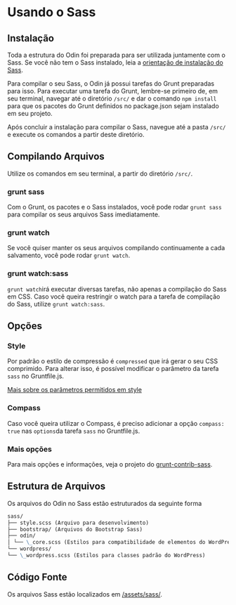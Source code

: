 # Usando o Sass

## Instalação

Toda a estrutura do Odin foi preparada para ser utilizada juntamente com o Sass.
Se você não tem o Sass instalado, leia a [orientação de instalação do Sass](http://sass-lang.com/install).

Para compilar o seu Sass, o Odin já possui tarefas do Grunt preparadas para isso. Para executar uma tarefa do Grunt, lembre-se primeiro de, em seu terminal, navegar até o diretório `/src/` e dar o comando `npm install` para que os pacotes do Grunt definidos no package.json sejam instalado em seu projeto.

Após concluir a instalação para compilar o Sass, navegue até a pasta `/src/` e execute os comandos a partir deste diretório.

## Compilando Arquivos

Utilize os comandos em seu terminal, a partir do diretório `/src/`.

### grunt sass

Com o Grunt, os pacotes e o Sass instalados, você pode rodar `grunt sass` para compilar os seus arquivos Sass imediatamente.

### grunt watch

Se você quiser manter os seus arquivos compilando continuamente a cada salvamento, você pode rodar `grunt watch`.

### grunt watch:sass

`grunt watch`irá executar diversas tarefas, não apenas a compilação do Sass em CSS. Caso você queira restringir o watch para a tarefa de compilação do Sass, utilize `grunt watch:sass`.

## Opções

### Style

Por padrão o estilo de compressão é `compressed` que irá gerar o seu CSS comprimido. Para alterar isso, é possível modificar o parâmetro da tarefa `sass` no Gruntfile.js.

[Mais sobre os parâmetros permitidos em style](https://github.com/gruntjs/grunt-contrib-sass#style)

### Compass

Caso você queira utilizar o Compass, é preciso adicionar a opção `compass: true` nas `options`da tarefa `sass` no Gruntfile.js.

### Mais opções

Para mais opções e informações, veja o projeto do [grunt-contrib-sass](https://github.com/gruntjs/grunt-contrib-sass).

## Estrutura de Arquivos

Os arquivos do Odin no Sass estão estruturados da seguinte forma

```md
sass/
├── style.scss (Arquivo para desenvolvimento)
├── bootstrap/ (Arquivos do Bootstrap Sass)
├── odin/
│ └── \_core.scss (Estilos para compatibilidade de elementos do WordPress/Bootstrap)
└── wordpress/
└── \_wordpress.scss (Estilos para classes padrão do WordPress)
```

## Código Fonte

Os arquivos Sass estão localizados em [/assets/sass/](https://github.com/wpbrasil/odin/tree/master/assets/sass).

